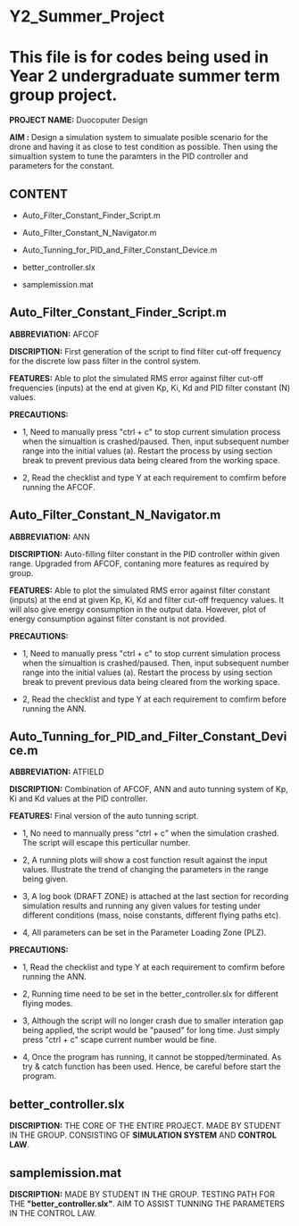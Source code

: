 # Y2_Summer_Project

This file is for codes being used in Year 2 undergraduate summer term group project. 
=============================================================================================================================================

**PROJECT NAME:** Duocoputer Design 

**AIM         :** Design a simulation system to simualate posible scenario for the drone and having it as close to test condition as possible. Then using the simualtion system to tune the paramters in the PID controller and parameters for the constant. 


## CONTENT 

 - Auto_Filter_Constant_Finder_Script.m

 - Auto_Filter_Constant_N_Navigator.m

 - Auto_Tunning_for_PID_and_Filter_Constant_Device.m

 - better_controller.slx

 - samplemission.mat

## Auto_Filter_Constant_Finder_Script.m

**ABBREVIATION:** AFCOF

**DISCRIPTION:** First generation of the script to find filter cut-off frequency for the discrete low pass filter in the control system. 

**FEATURES:** Able to plot the simulated RMS error against filter cut-off frequencies (inputs) at the end at given Kp, Ki, Kd and PID filter constant (N) values.

**PRECAUTIONS:** 
 - 1, Need to manually press "ctrl + c" to stop current simulation process when the simualtion is crashed/paused. Then, input subsequent number range into the initial values (a). Restart the process by using section break to prevent previous data being cleared from the working space. 

 - 2, Read the checklist and type Y at each requirement to comfirm before running the AFCOF.

## Auto_Filter_Constant_N_Navigator.m

**ABBREVIATION:** ANN

**DISCRIPTION:** Auto-filling filter constant in the PID controller within given range. Upgraded from AFCOF, contaning more features as required by group.

**FEATURES:** Able to plot the simulated RMS error against filter constant (inputs) at the end at given Kp, Ki, Kd and filter cut-off frequency values. It will also give energy consumption in the output data. However, plot of energy consumption against filter constant is not provided. 

**PRECAUTIONS:** 
 - 1, Need to manually press "ctrl + c" to stop current simulation process when the simualtion is crashed/paused. Then, input subsequent number range into the initial values (a). Restart the process by using section break to prevent previous data being cleared from the working space. 

 - 2, Read the checklist and type Y at each requirement to comfirm before running the ANN.

## Auto_Tunning_for_PID_and_Filter_Constant_Device.m

**ABBREVIATION:** ATFIELD

**DISCRIPTION:** Combination of AFCOF, ANN and auto tunning system of Kp, Ki and Kd values at the PID controller. 

**FEATURES:** Final version of the auto tunning script.
 - 1, No need to mannually press "ctrl + c" when the simulation crashed. The script will escape this perticullar number.

 - 2, A running plots will show a cost function result against the input values. Illustrate the trend of changing the parameters in the range being given. 

 - 3, A log book (DRAFT ZONE) is attached at the last section for recording simulation results and running any given values for testing under different conditions (mass, noise constants, different flying paths etc).

 - 4, All parameters can be set in the Parameter Loading Zone (PLZ). 

**PRECAUTIONS:** 

 - 1, Read the checklist and type Y at each requirement to comfirm before running the ANN.

 - 2, Running time need to be set in the better_controller.slx for different flying modes.

 - 3, Although the script will no longer crash due to smaller interation gap being applied, the script would be "paused" for long time. Just simply press "ctrl + c" scape current number would be fine.

 - 4, Once the program has running, it cannot be stopped/terminated. As try & catch function has been used. Hence, be careful before start the program. 

## better_controller.slx

**DISCRIPTION:** THE CORE OF THE ENTIRE PROJECT. MADE BY STUDENT IN THE GROUP. CONSISTING OF **SIMULATION SYSTEM** AND **CONTROL LAW**. 

## samplemission.mat

**DISCRIPTION:** MADE BY STUDENT IN THE GROUP. TESTING PATH FOR THE **"better_controller.slx"**. AIM TO ASSIST TUNNING THE PARAMETERS IN THE CONTROL LAW.
